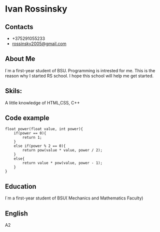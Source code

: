 # Ivan Rossinsky

## Contacts 
* +375291055233
* rossinsky2005@gmail.com

## About Me
I`m a first-year student of BSU. Programming is intrested for me. This is the reason why I started RS school. I hope this school will help me get started.

## Skils:
A little knowledge of HTML,CSS, C++

## Code example
``` 
float power(float value, int power){
    if(power == 0){
        return 1;
    }
    else if(power % 2 == 0){
        return pow(value * value, power / 2);
    }
    else{
        return value * pow(value, power - 1);
    }
}
```
## Education 
I`m a first-year student of BSU( Mechanics and Mathematics Faculty)

## English
A2
